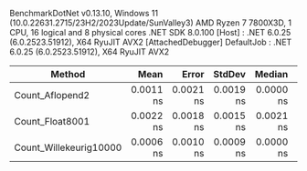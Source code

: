 
BenchmarkDotNet v0.13.10, Windows 11 (10.0.22631.2715/23H2/2023Update/SunValley3)
AMD Ryzen 7 7800X3D, 1 CPU, 16 logical and 8 physical cores
.NET SDK 8.0.100
  [Host]     : .NET 6.0.25 (6.0.2523.51912), X64 RyuJIT AVX2 [AttachedDebugger]
  DefaultJob : .NET 6.0.25 (6.0.2523.51912), X64 RyuJIT AVX2


 Method                 | Mean      | Error     | StdDev    | Median    | Ratio | RatioSD |
----------------------- |----------:|----------:|----------:|----------:|------:|--------:|
 Count_Aflopend2        | 0.0011 ns | 0.0021 ns | 0.0019 ns | 0.0000 ns |     ? |       ? |
 Count_Float8001        | 0.0022 ns | 0.0018 ns | 0.0015 ns | 0.0021 ns |     ? |       ? |
 Count_Willekeurig10000 | 0.0006 ns | 0.0010 ns | 0.0009 ns | 0.0000 ns |     ? |       ? |
